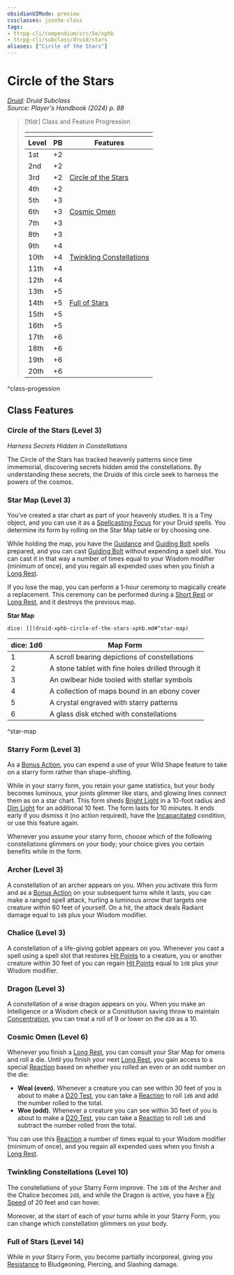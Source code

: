 ```yaml
---
obsidianUIMode: preview
cssclasses: json5e-class
tags:
- ttrpg-cli/compendium/src/5e/xphb
- ttrpg-cli/subclass/druid/stars
aliases: ["Circle of the Stars"]
---
```

# Circle of the Stars
*[Druid](druid-xphb.md): Druid Subclass*  
*Source: Player's Handbook (2024) p. 88*  

> [!tldr] Class and Feature Progression
> 
> <table class="class-progression">
> <thead>
> <tr><th colspan='3'></th></tr>
> <tr class="class-progression"><th class"level">Level</th><th class"pb">PB</th><th class"feature">Features</th></tr>
> </thead><tbody>
> <tr class="class-progression"><td class"level">1st</td><td class"pb">+2</td><td class"feature"></td></tr>
> <tr class="class-progression"><td class"level">2nd</td><td class"pb">+2</td><td class"feature"></td></tr>
> <tr class="class-progression"><td class"level">3rd</td><td class"pb">+2</td><td class"feature"><a href='#Circle%20of%20the%20Stars%20(Level%203)'>Circle of the Stars</a></td></tr>
> <tr class="class-progression"><td class"level">4th</td><td class"pb">+2</td><td class"feature"></td></tr>
> <tr class="class-progression"><td class"level">5th</td><td class"pb">+3</td><td class"feature"></td></tr>
> <tr class="class-progression"><td class"level">6th</td><td class"pb">+3</td><td class"feature"><a href='#Cosmic%20Omen%20(Level%206)'>Cosmic Omen</a></td></tr>
> <tr class="class-progression"><td class"level">7th</td><td class"pb">+3</td><td class"feature"></td></tr>
> <tr class="class-progression"><td class"level">8th</td><td class"pb">+3</td><td class"feature"></td></tr>
> <tr class="class-progression"><td class"level">9th</td><td class"pb">+4</td><td class"feature"></td></tr>
> <tr class="class-progression"><td class"level">10th</td><td class"pb">+4</td><td class"feature"><a href='#Twinkling%20Constellations%20(Level%2010)'>Twinkling Constellations</a></td></tr>
> <tr class="class-progression"><td class"level">11th</td><td class"pb">+4</td><td class"feature"></td></tr>
> <tr class="class-progression"><td class"level">12th</td><td class"pb">+4</td><td class"feature"></td></tr>
> <tr class="class-progression"><td class"level">13th</td><td class"pb">+5</td><td class"feature"></td></tr>
> <tr class="class-progression"><td class"level">14th</td><td class"pb">+5</td><td class"feature"><a href='#Full%20of%20Stars%20(Level%2014)'>Full of Stars</a></td></tr>
> <tr class="class-progression"><td class"level">15th</td><td class"pb">+5</td><td class"feature"></td></tr>
> <tr class="class-progression"><td class"level">16th</td><td class"pb">+5</td><td class"feature"></td></tr>
> <tr class="class-progression"><td class"level">17th</td><td class"pb">+6</td><td class"feature"></td></tr>
> <tr class="class-progression"><td class"level">18th</td><td class"pb">+6</td><td class"feature"></td></tr>
> <tr class="class-progression"><td class"level">19th</td><td class"pb">+6</td><td class"feature"></td></tr>
> <tr class="class-progression"><td class"level">20th</td><td class"pb">+6</td><td class"feature"></td></tr>
> </tbody></table>
^class-progession


## Class Features

### Circle of the Stars (Level 3)

*Harness Secrets Hidden in Constellations*

The Circle of the Stars has tracked heavenly patterns since time immemorial, discovering secrets hidden amid the constellations. By understanding these secrets, the Druids of this circle seek to harness the powers of the cosmos.

### Star Map (Level 3)

You've created a star chart as part of your heavenly studies. It is a Tiny object, and you can use it as a [Spellcasting Focus](3-Mechanics/CLI/rules/variant-rules/spellcasting-focus-xphb.md) for your Druid spells. You determine its form by rolling on the Star Map table or by choosing one.

While holding the map, you have the [Guidance](3-Mechanics/CLI/spells/guidance-xphb.md) and [Guiding Bolt](3-Mechanics/CLI/spells/guiding-bolt-xphb.md) spells prepared, and you can cast [Guiding Bolt](3-Mechanics/CLI/spells/guiding-bolt-xphb.md) without expending a spell slot. You can cast it in that way a number of times equal to your Wisdom modifier (minimum of once), and you regain all expended uses when you finish a [Long Rest](3-Mechanics/CLI/rules/variant-rules/long-rest-xphb.md).

If you lose the map, you can perform a 1-hour ceremony to magically create a replacement. This ceremony can be performed during a [Short Rest](3-Mechanics/CLI/rules/variant-rules/short-rest-xphb.md) or [Long Rest](3-Mechanics/CLI/rules/variant-rules/long-rest-xphb.md), and it destroys the previous map.

**Star Map**

`dice: [](druid-xphb-circle-of-the-stars-xphb.md#^star-map)`

| dice: 1d6 | Map Form |
|-----------|----------|
| 1 | A scroll bearing depictions of constellations |
| 2 | A stone tablet with fine holes drilled through it |
| 3 | An owlbear hide tooled with stellar symbols |
| 4 | A collection of maps bound in an ebony cover |
| 5 | A crystal engraved with starry patterns |
| 6 | A glass disk etched with constellations |
^star-map

### Starry Form (Level 3)

As a [Bonus Action](3-Mechanics/CLI/rules/variant-rules/bonus-action-xphb.md), you can expend a use of your Wild Shape feature to take on a starry form rather than shape-shifting.

While in your starry form, you retain your game statistics, but your body becomes luminous, your joints glimmer like stars, and glowing lines connect them as on a star chart. This form sheds [Bright Light](3-Mechanics/CLI/rules/variant-rules/bright-light-xphb.md) in a 10-foot radius and [Dim Light](3-Mechanics/CLI/rules/variant-rules/dim-light-xphb.md) for an additional 10 feet. The form lasts for 10 minutes. It ends early if you dismiss it (no action required), have the [Incapacitated](3-Mechanics/CLI/rules/conditions.md#Incapacitated) condition, or use this feature again.

Whenever you assume your starry form, choose which of the following constellations glimmers on your body; your choice gives you certain benefits while in the form.

### Archer (Level 3)

A constellation of an archer appears on you. When you activate this form and as a [Bonus Action](3-Mechanics/CLI/rules/variant-rules/bonus-action-xphb.md) on your subsequent turns while it lasts, you can make a ranged spell attack, hurling a luminous arrow that targets one creature within 60 feet of yourself. On a hit, the attack deals Radiant damage equal to `1d8` plus your Wisdom modifier.

### Chalice (Level 3)

A constellation of a life-giving goblet appears on you. Whenever you cast a spell using a spell slot that restores [Hit Points](3-Mechanics/CLI/rules/variant-rules/hit-points-xphb.md) to a creature, you or another creature within 30 feet of you can regain [Hit Points](3-Mechanics/CLI/rules/variant-rules/hit-points-xphb.md) equal to `1d8` plus your Wisdom modifier.

### Dragon (Level 3)

A constellation of a wise dragon appears on you. When you make an Intelligence or a Wisdom check or a Constitution saving throw to maintain [Concentration](3-Mechanics/CLI/rules/conditions.md#Concentration), you can treat a roll of 9 or lower on the `d20` as a 10.

### Cosmic Omen (Level 6)

Whenever you finish a [Long Rest](3-Mechanics/CLI/rules/variant-rules/long-rest-xphb.md), you can consult your Star Map for omens and roll a die. Until you finish your next [Long Rest](3-Mechanics/CLI/rules/variant-rules/long-rest-xphb.md), you gain access to a special [Reaction](3-Mechanics/CLI/rules/variant-rules/reaction-xphb.md) based on whether you rolled an even or an odd number on the die:

- **Weal (even).** Whenever a creature you can see within 30 feet of you is about to make a [D20 Test](3-Mechanics/CLI/rules/variant-rules/d20-test-xphb.md), you can take a [Reaction](3-Mechanics/CLI/rules/variant-rules/reaction-xphb.md) to roll `1d6` and add the number rolled to the total.  
- **Woe (odd).** Whenever a creature you can see within 30 feet of you is about to make a [D20 Test](3-Mechanics/CLI/rules/variant-rules/d20-test-xphb.md), you can take a [Reaction](3-Mechanics/CLI/rules/variant-rules/reaction-xphb.md) to roll `1d6` and subtract the number rolled from the total.  

You can use this [Reaction](3-Mechanics/CLI/rules/variant-rules/reaction-xphb.md) a number of times equal to your Wisdom modifier (minimum of once), and you regain all expended uses when you finish a [Long Rest](3-Mechanics/CLI/rules/variant-rules/long-rest-xphb.md).

### Twinkling Constellations (Level 10)

The constellations of your Starry Form improve. The `1d8` of the Archer and the Chalice becomes `2d8`, and while the Dragon is active, you have a [Fly Speed](3-Mechanics/CLI/rules/variant-rules/fly-speed-xphb.md) of 20 feet and can hover.

Moreover, at the start of each of your turns while in your Starry Form, you can change which constellation glimmers on your body.

### Full of Stars (Level 14)

While in your Starry Form, you become partially incorporeal, giving you [Resistance](3-Mechanics/CLI/rules/variant-rules/resistance-xphb.md) to Bludgeoning, Piercing, and Slashing damage.